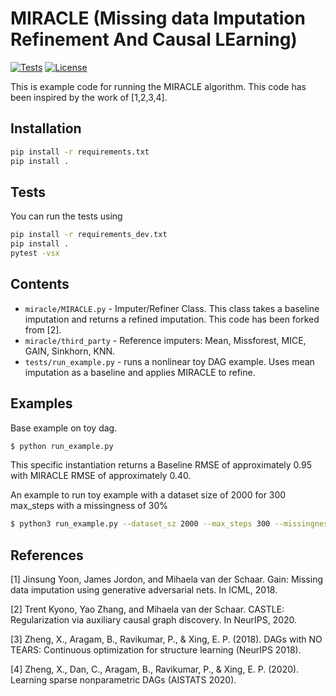 # MIRACLE (Missing data Imputation Refinement And Causal LEarning)

[![Tests](https://github.com/vanderschaarlab/MIRACLE/actions/workflows/test_miracle.yml/badge.svg)](https://github.com/vanderschaarlab/MIRACLE/actions/workflows/test_miracle.yml)
[![License](https://img.shields.io/badge/License-BSD%203--Clause-blue.svg)](https://github.com/vanderschaarlab/MIRACLE/blob/main/LICENSE)

This is example code for running the MIRACLE algorithm. This code has been inspired by the work of [1,2,3,4].

## Installation

```bash
pip install -r requirements.txt
pip install .
```

## Tests
You can run the tests using
```bash
pip install -r requirements_dev.txt
pip install .
pytest -vsx
```

## Contents

- `miracle/MIRACLE.py` - Imputer/Refiner Class. This class takes a baseline imputation and returns a refined imputation. This code has been forked from [2].
- `miracle/third_party` - Reference imputers: Mean, Missforest, MICE, GAIN, Sinkhorn, KNN.
- `tests/run_example.py` - runs a nonlinear toy DAG example.  Uses mean imputation as a baseline and applies MIRACLE to refine.  

## Examples


Base example on toy dag.
```bash
$ python run_example.py
```

This specific instantiation returns a Baseline RMSE of approximately 0.95 with MIRACLE RMSE of approximately 0.40.

An example to run toy example with a dataset size of 2000 for 300 max_steps with a missingness of 30%
```bash
$ python3 run_example.py --dataset_sz 2000 --max_steps 300 --missingness 0.3
```

## References

[1] Jinsung Yoon, James Jordon, and Mihaela van der Schaar. Gain: Missing data imputation using generative adversarial nets. In ICML, 2018.

[2] Trent Kyono, Yao Zhang, and Mihaela van der Schaar. CASTLE: Regularization via auxiliary causal graph discovery. In NeurIPS, 2020.

[3] Zheng, X., Aragam, B., Ravikumar, P., & Xing, E. P. (2018). DAGs with NO TEARS: Continuous optimization for structure learning (NeurIPS 2018).

[4] Zheng, X., Dan, C., Aragam, B., Ravikumar, P., & Xing, E. P. (2020). Learning sparse nonparametric DAGs (AISTATS 2020). 
